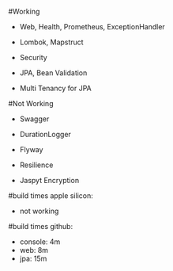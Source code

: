 #Working
- Web, Health, Prometheus, ExceptionHandler
- Lombok, Mapstruct
- Security

- JPA, Bean Validation

- Multi Tenancy for JPA

#Not Working
- Swagger
- DurationLogger
  
- Flyway
- Resilience

- Jaspyt Encryption

#build times apple silicon:
- not working

#build times github:
- console: 4m
- web: 8m
- jpa: 15m